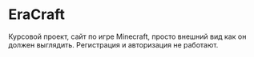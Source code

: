 # EraCraft
Курсовой проект, сайт по игре Minecraft, просто внешний вид как он должен выглядить.
Регистрация и авторизация не работают.
